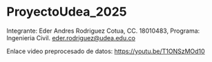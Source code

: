 # ProyectoUdea_2025

Integrante:
Eder Andres Rodriguez Cotua, CC. 18010483, Programa: Ingenieria Civil. eder.rodriguez@udea.edu.co

Enlace video preprocesado de datos:
https://youtu.be/T1ONSzMOd10
